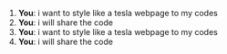 1. **You**: i want to style like a tesla webpage to my codes
2. **You**: i will share the code
3. **You**: i want to style like a tesla webpage to my codes
4. **You**: i will share the code
